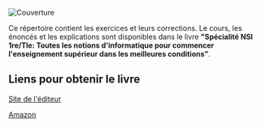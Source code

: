 ![Couverture](https://www.editions-ellipses.fr/48169-large_modale_produit/specialite-nsi-1re-tle-toutes-les-notions-d-informatique-pour-commencer-l-enseignement-superieur-dans-les-meilleures-conditions-avec-de-nombreux-exemples-et-exercices-corriges.jpg)

Ce répertoire contient les exercices et leurs corrections. Le cours, les énoncés et les explications sont disponibles dans le livre **"Spécialité NSI 1re/Tle: Toutes les notions d'informatique pour commencer l'enseignement supérieur dans les meilleures conditions"**.

## Liens pour obtenir le livre
[Site de l'éditeur](https://www.editions-ellipses.fr/accueil/15242-28370-specialite-nsi-1re-tle-toutes-les-notions-d-informatique-pour-commencer-l-enseignement-superieur-dans-les-meilleures-conditions-avec-de-nombreux-exemples-et-exercices-corriges-9782340087354.html)

[Amazon](https://www.amazon.fr/Sp%C3%A9cialit%C3%A9-NSI-1re-dinformatique-lenseignement/dp/234008735X)